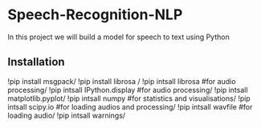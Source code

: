 # Speech-Recognition-NLP
In this project we will build a model for speech to text using Python
## Installation ##
!pip install msgpack/
!pip install librosa /
!pip intsall librosa   #for audio processing/
!pip intsall IPython.display #for audio processing/
!pip intsall matplotlib.pyplot/
!pip intsall numpy #for statistics and visualisations/
!pip intsall scipy.io #for loading audios and processing/ 
!pip intsall wavfile #for loading audio/
!pip intsall warnings/
